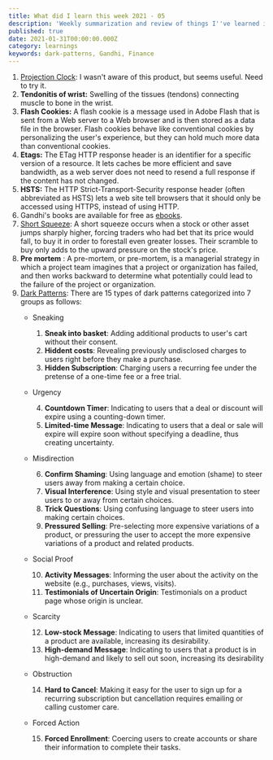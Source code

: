 ```yaml
---
title: What did I learn this week 2021 - 05
description: 'Weekly summarization and review of things I''ve learned in the final week of January 2021'
published: true
date: 2021-01-31T00:00:00.000Z
category: learnings
keywords: dark-patterns, Gandhi, Finance
---
```


1. [Projection Clock](https://en.wikipedia.org/wiki/Projection_clock): I wasn't aware of this product, but seems useful. Need to try it.
2. **Tendonitis of wrist:** Swelling of the tissues (tendons) connecting muscle to bone in the wrist.
3. **Flash Cookies:** A flash cookie is a message used in Adobe Flash that is sent from a Web server to a Web browser and is then stored as a data file in the browser. Flash cookies behave like conventional cookies by personalizing the user's experience, but they can hold much more data than conventional cookies.
4. **Etags:** The ETag HTTP response header is an identifier for a specific version of a resource. It lets caches be more efficient and save bandwidth, as a web server does not need to resend a full response if the content has not changed. 
5. **HSTS:** The HTTP Strict-Transport-Security response header (often abbreviated as HSTS) lets a web site tell browsers that it should only be accessed using HTTPS, instead of using HTTP.
6. Gandhi's books are available for free as [ebooks](https://www.mkgandhi.org/ebks/gandhiebooks.htm).
7. [Short Squeeze](https://www.investopedia.com/terms/s/shortsqueeze.asp): A short squeeze occurs when a stock or other asset jumps sharply higher, forcing traders who had bet that its price would fall, to buy it in order to forestall even greater losses. Their scramble to buy only adds to the upward pressure on the stock's price. 
8. **Pre mortem** : A pre-mortem, or pre-mortem, is a managerial strategy in which a project team imagines that a project or organization has failed, and then works backward to determine what potentially could lead to the failure of the project or organization.
9. [Dark Patterns](https://webtransparency.cs.princeton.edu/dark-patterns/): There are 15 types of dark patterns categorized into 7 groups as follows:
    * Sneaking

        1. **Sneak into basket**: Adding additional products to user's cart without their consent.
        2. **Hiddent costs**: Revealing previously undisclosed charges to users right before they make a purchase.
        3. **Hidden Subscription**: Charging users a recurring fee under the pretense of a one-time fee or a free trial.
    * Urgency
    
        4. **Countdown Timer**: Indicating to users that a deal or discount will expire using a counting-down timer.
        5. **Limited-time Message**: Indicating to users that a deal or sale will expire will expire soon without specifying a deadline, thus creating uncertainty.
    * Misdirection

        6. **Confirm Shaming**: Using language and emotion (shame) to steer users away from making a certain choice.
        7. **Visual Interference**: Using style and visual presentation to steer users to or away from certain choices.
        8. **Trick Questions**: Using confusing language to steer users into making certain choices.
        9. **Pressured Selling**: Pre-selecting more expensive variations of a product, or pressuring the user to accept the more expensive variations of a product and related products.
    * Social Proof

        10. **Activity Messages**: Informing the user about the activity on the website (e.g., purchases, views, visits).
        11. **Testimonials of Uncertain Origin**: Testimonials on a product page whose origin is unclear.
    * Scarcity

        12. **Low-stock Message**: Indicating to users that limited quantities of a product are available, increasing its desirability.
        13. **High-demand Message**: Indicating to users that a product is in high-demand and likely to sell out soon, increasing its desirability
    * Obstruction

        14. **Hard to Cancel**: Making it easy for the user to sign up for a recurring subscription but cancellation requires emailing or calling customer care.
    * Forced Action

        15. **Forced Enrollment**: Coercing users to create accounts or share their information to complete their tasks.